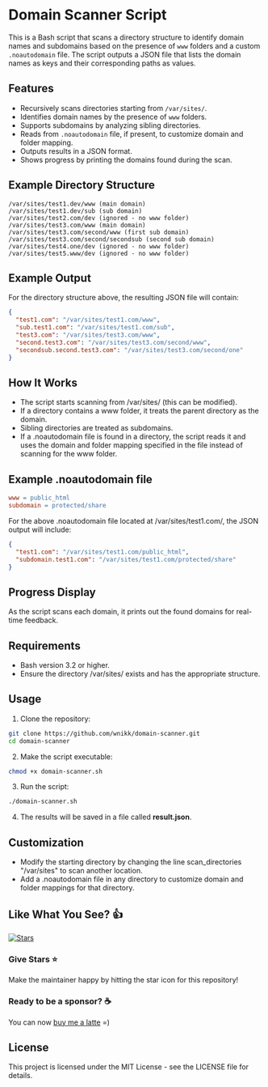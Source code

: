 # Domain Scanner Script

This is a Bash script that scans a directory structure to identify domain names and subdomains based on the presence of `www` folders and a custom `.noautodomain` file. The script outputs a JSON file that lists the domain names as keys and their corresponding paths as values.

## Features

- Recursively scans directories starting from `/var/sites/`.
- Identifies domain names by the presence of `www` folders.
- Supports subdomains by analyzing sibling directories.
- Reads from `.noautodomain` file, if present, to customize domain and folder mapping.
- Outputs results in a JSON format.
- Shows progress by printing the domains found during the scan.

## Example Directory Structure
    /var/sites/test1.dev/www (main domain)
    /var/sites/test1.dev/sub (sub domain)
    /var/sites/test2.com/dev (ignored - no www folder)
    /var/sites/test3.com/www (main domain)
    /var/sites/test3.com/second/www (first sub domain)
    /var/sites/test3.com/second/secondsub (second sub domain)
    /var/sites/test4.one/dev (ignored - no www folder)
    /var/sites/test5.www/dev (ignored - no www folder)

## Example Output

For the directory structure above, the resulting JSON file will contain:
```json
{
  "test1.com": "/var/sites/test1.com/www",
  "sub.test1.com": "/var/sites/test1.com/sub",
  "test3.com": "/var/sites/test3.com/www",
  "second.test3.com": "/var/sites/test3.com/second/www",
  "secondsub.second.test3.com": "/var/sites/test3.com/second/one"
}
```

## How It Works
- The script starts scanning from /var/sites/ (this can be modified).
- If a directory contains a www folder, it treats the parent directory as the domain.
- Sibling directories are treated as subdomains.
- If a .noautodomain file is found in a directory, the script reads it and uses the domain and folder mapping specified in the file instead of scanning for the www folder.

## Example .noautodomain file
```makefile
www = public_html
subdomain = protected/share
```
For the above .noautodomain file located at /var/sites/test1.com/, the JSON output will include:
```json
{
  "test1.com": "/var/sites/test1.com/public_html",
  "subdomain.test1.com": "/var/sites/test1.com/protected/share"
}
```
## Progress Display
As the script scans each domain, it prints out the found domains for real-time feedback.

## Requirements
- Bash version 3.2 or higher.
- Ensure the directory /var/sites/ exists and has the appropriate structure.

## Usage
1. Clone the repository:
```bash
git clone https://github.com/wnikk/domain-scanner.git
cd domain-scanner
```
2. Make the script executable:
```bash
chmod +x domain-scanner.sh
```
3. Run the script:
```bash
./domain-scanner.sh
```
4. The results will be saved in a file called **result.json**.

## Customization
- Modify the starting directory by changing the line scan_directories "/var/sites" to scan another location.
- Add a .noautodomain file in any directory to customize domain and folder mappings for that directory.


## Like What You See? :thumbsup:

[![Stars](https://img.shields.io/github/stars/wnikk/domain-scanner)](https://github.com/wnikk/domain-scanner)

### Give Stars :star:

Make the maintainer happy by hitting the star icon for this repository!

### Ready to be a sponsor? :coffee:

You can now [buy me a latte](https://www.buymeacoffee.com/wnik) =)

## License
This project is licensed under the MIT License - see the LICENSE file for details.
